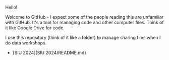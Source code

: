 Hello!

Welcome to GitHub - I expect some of the people reading this are unfamiliar with GitHub. It's a tool for managing code and other computer files. Think of it like Google Drive for code. 

I use this repository (think of it like a folder) to manage sharing files when I do data workshops. 
+ [SIU 2024](SIU 2024/README.md)

